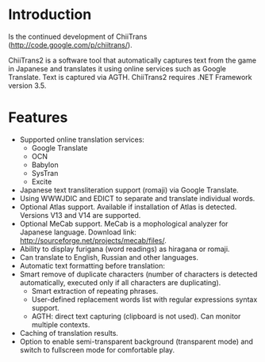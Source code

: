 # Introduction #

Is the continued development of ChiiTrans (http://code.google.com/p/chiitrans/).

ChiiTrans2 is a software tool that automatically captures text from the game in Japanese and translates it using online services such as Google Translate. Text is captured via AGTH. ChiiTrans2 requires .NET Framework version 3.5.


# Features #

  * Supported online translation services:
    * Google Translate
    * OCN
    * Babylon
    * SysTran
    * Excite
  * Japanese text transliteration support (romaji) via Google Translate.
  * Using WWWJDIC and EDICT to separate and translate individual words.
  * Optional Atlas support. Available if installation of Atlas is detected. Versions V13 and V14 are supported.
  * Optional MeCab support. MeCab is a mophological analyzer for Japanese language. Download link: http://sourceforge.net/projects/mecab/files/.
  * Ability to display furigana (word readings) as hiragana or romaji.
  * Can translate to English, Russian and other languages.
  * Automatic text formatting before translation:
  * Smart remove of duplicate characters (number of characters is detected automatically, executed only if all characters are duplicating).
    * Smart extraction of repeating phrases.
    * User-defined replacement words list with regular expressions syntax support.
    * AGTH: direct text capturing (clipboard is not used). Can monitor multiple contexts.
  * Caching of translation results.
  * Option to enable semi-transparent background (transparent mode) and switch to fullscreen mode for comfortable play.